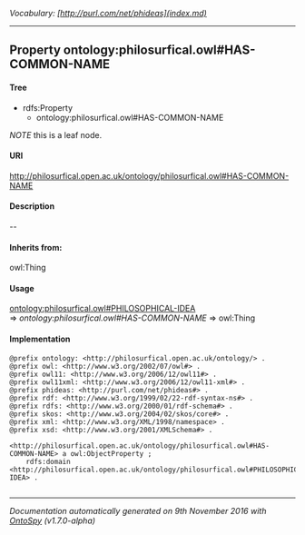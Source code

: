 _Vocabulary: [http://purl.com/net/phideas](index.md)_ 

---	
	




    


## Property ontology:philosurfical.owl#HAS-COMMON-NAME


#### Tree

* rdfs:Property
    * ontology:philosurfical.owl#HAS-COMMON-NAME





*NOTE* this is a leaf node.


#### URI
http://philosurfical.open.ac.uk/ontology/philosurfical.owl#HAS-COMMON-NAME

#### Description
--


#### Inherits from:
owl:Thing



#### Usage


[ontology:philosurfical.owl#PHILOSOPHICAL-IDEA](class-ontologyphilosurficalowlphilosophical-idea.md) 
=&gt;&nbsp;_ontology:philosurfical.owl#HAS-COMMON-NAME_&nbsp;=&gt;&nbsp;owl:Thing

#### Implementation
```
@prefix ontology: <http://philosurfical.open.ac.uk/ontology/> .
@prefix owl: <http://www.w3.org/2002/07/owl#> .
@prefix owl11: <http://www.w3.org/2006/12/owl11#> .
@prefix owl11xml: <http://www.w3.org/2006/12/owl11-xml#> .
@prefix phideas: <http://purl.com/net/phideas#> .
@prefix rdf: <http://www.w3.org/1999/02/22-rdf-syntax-ns#> .
@prefix rdfs: <http://www.w3.org/2000/01/rdf-schema#> .
@prefix skos: <http://www.w3.org/2004/02/skos/core#> .
@prefix xml: <http://www.w3.org/XML/1998/namespace> .
@prefix xsd: <http://www.w3.org/2001/XMLSchema#> .

<http://philosurfical.open.ac.uk/ontology/philosurfical.owl#HAS-COMMON-NAME> a owl:ObjectProperty ;
    rdfs:domain <http://philosurfical.open.ac.uk/ontology/philosurfical.owl#PHILOSOPHICAL-IDEA> .


```










---

_Documentation automatically generated on 9th November 2016 with [OntoSpy](http://ontospy.readthedocs.org/ "Open") (v1.7.0-alpha)_